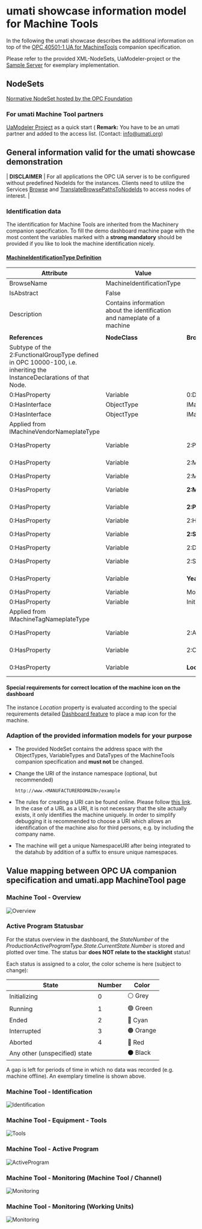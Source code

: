 # umati showcase information model for Machine Tools

In the following the umati showcase describes the additional information on top of the [OPC 40501-1 UA for MachineTools](https://umati.org/ua4mt) companion specification.

Please refer to the provided XML-NodeSets, UaModeler-project or the [Sample Server](https://github.com/umati/Sample-Server) for exemplary implementation.

## NodeSets

[Normative NodeSet hosted by the OPC Foundation](https://github.com/OPCFoundation/UA-Nodeset/tree/latest/MachineTool)

### For umati Machine Tool partners

[UaModeler Project](https://github.com/umati/MachineTool-Plugfest/tree/master/UaModelerProject) as a quick start ( **Remark:** You have to be an umati partner and added to the access list. (Contact: [info@umati.org](mailto:info@umati.org))

## General information valid for the umati showcase demonstration

| **DISCLAIMER** | For all applications the OPC UA server is to be configured without predefined NodeIds for the instances. Clients need to utilize the Services [Browse](https://reference.opcfoundation.org/Core/docs/Part4/5.8.2/) and [TranslateBrowsePathsToNodeIds](https://reference.opcfoundation.org/Core/docs/Part4/5.8.4/) to access nodes of interest. |

### Identification data

The identification for Machine Tools are inherited from the Machinery companion specification.
To fill the demo dashboard machine page with the most content the variables marked with a **strong mandatory** should be provided if you like to look the machine identification nicely.

#### [**MachineIdentificationType Definition**](https://reference.opcfoundation.org/Machinery/docs/8.6/)

| **Attribute**                                                                                                         | **Value**                                                                |                             |                 |                    |           |
| --------------------------------------------------------------------------------------------------------------------- | ------------------------------------------------------------------------ | --------------------------- | --------------- | ------------------ | --------- |
| BrowseName                                                                                                            | MachineIdentificationType                                                |                             |                 |                    |           |
| IsAbstract                                                                                                            | False                                                                    |                             |                 |                    |           |
| Description                                                                                                           | Contains information about the identification and nameplate of a machine |                             |                 |                    |           |
|                                                                                                                       |                                                                          |                             |                 |                    |           |
| **References**                                                                                                        | **NodeClass**                                                            | **BrowseName**              | **DataType**    | **TypeDefinition** | **Other** |
| Subtype of the 2:FunctionalGroupType defined in OPC 10000-100, i.e. inheriting the InstanceDeclarations of that Node. |                                                                          |                             |                 |                    |           |
| 0:HasProperty                                                                                                         | Variable                                                                 | 0:DefaultInstanceBrowseName | 0:QualifiedName | 0:PropertyType     |           |
| 0:HasInterface                                                                                                        | ObjectType                                                               | IMachineVendorNameplateType |                 |                    |           |
| 0:HasInterface                                                                                                        | ObjectType                                                               | IMachineTagNameplateType    |                 |                    |           |
| Applied from IMachineVendorNameplateType                                                                              |                                                                          |                             |                 |                    |           |
| 0:HasProperty                                                                                                         | Variable                                                                 | 2:ProductInstanceUri        | 0:String        | 0:PropertyType     | M, RO     |
| 0:HasProperty                                                                                                         | Variable                                                                 | 2:Manufacturer              | 0:LocalizedText | 0:PropertyType     | M, RO     |
| 0:HasProperty                                                                                                         | Variable                                                                 | 2:ManufacturerUri           | 0:String        | 0:PropertyType     | O, RO     |
| 0:HasProperty                                                                                                         | Variable                                                                 | **2:Model**                 | 0:LocalizedText | 0:PropertyType     | **M**, RO |
| 0:HasProperty                                                                                                         | Variable                                                                 | **2:ProductCode**           | 0:String        | 0:PropertyType     | **M**, RO |
| 0:HasProperty                                                                                                         | Variable                                                                 | 2:HardwareRevision          | 0:String        | 0:PropertyType     | O, RO     |
| 0:HasProperty                                                                                                         | Variable                                                                 | **2:SoftwareRevision**      | 0:String        | 0:PropertyType     | **M**, RO |
| 0:HasProperty                                                                                                         | Variable                                                                 | 2:DeviceClass               | 0:String        | 0:PropertyType     | O, RO     |
| 0:HasProperty                                                                                                         | Variable                                                                 | 2:SerialNumber              | 0:String        | 0:PropertyType     | M, RO     |
| 0:HasProperty                                                                                                         | Variable                                                                 | **YearOfConstruction**      | UInt16          | 0:PropertyType     | **M**, RO |
| 0:HasProperty                                                                                                         | Variable                                                                 | MonthOfConstruction         | Byte            | 0:PropertyType     | O, RO     |
| 0:HasProperty                                                                                                         | Variable                                                                 | InitialOperationDate        | DateTime        | 0:PropertyType     | O, RO     |
| Applied from IMachineTagNameplateType                                                                                 |                                                                          |                             |                 |                    |           |
| 0:HasProperty                                                                                                         | Variable                                                                 | 2:AssetId                   | 0:String        | 0:PropertyType     | O, RW     |
| 0:HasProperty                                                                                                         | Variable                                                                 | 2:ComponentName             | 0:LocalizedText | 0:PropertyType     | O, RW     |
| 0:HasProperty                                                                                                         | Variable                                                                 | **Location**                | 0:String        | 0:PropertyType     | **M**, RW |

#### Special requirements for correct location of the machine icon on the dashboard

The instance _Location_ property is evaluated according to the special requirements detailed [Dashboard feature](../Dashboard.md#location-of-fair-machine-and-software-icons-on-the-dashboard) to place a map icon for the machine.

### Adaption of the provided information models for your purpose

- The provided NodeSet contains the address space with the ObjectTypes, VariableTypes and DataTypes of the MachineTools companion specification and **must not** be changed.
- Change the URI of the instance namespace (optional, but recommended)

  `http://www.<MANUFACTURERDOMAIN>/example`

- The rules for creating a URI can be found online. Please follow [this link](https://en.wikipedia.org/wiki/Uniform_Resource_Identifier).
  In the case of a URL as a URI, it is not necessary that the site actually exists, it only identifies the machine uniquely. In order to simplify debugging it is recommended to choose a URI which allows an identification of the machine also for third persons, e.g. by including the company name.

- The machine will get a unique NamespaceURI after being integrated to the datahub by addition of a suffix to ensure unique namespaces.

## Value mapping between OPC UA companion specification and umati.app MachineTool page

### Machine Tool - Overview

![Overview](../img/MachineTool/MT-Overview.png "MT Overview")

### Active Program Statusbar

For the status overview in the dashboard, the _StateNumber_ of the _ProductionActiveProgramType.State.CurrentState.Number_ is stored and plotted over time. The status bar **does NOT relate to the stacklight** status!

Each status is assigned to a color, the color scheme is here (subject to change):

| State                         | Number | Color            |
| ----------------------------- | ------ | ---------------- |
| Initializing                  | 0      | &#9898; Grey     |
| Running                       | 1      | &#128994; Green  |
| Ended                         | 2      | &#128309; Cyan   |
| Interrupted                   | 3      | &#128992; Orange |
| Aborted                       | 4      | &#128308; Red    |
| Any other (unspecified) state |        | &#9899; Black    |

A gap is left for periods of time in which no data was recorded (e.g. machine offline). An exemplary timeline is shown above.

### Machine Tool - Identification

![Identification](../img/MachineTool/MT-Identification.png "MT Identification")

### Machine Tool - Equipment - Tools

![Tools](../img/MachineTool/MT-Tools.png "MT Tools")

### Machine Tool - Active Program

![ActiveProgram](../img/MachineTool/MT-ActiveProgram.png "MT ActiveProgram")

### Machine Tool - Monitoring (Machine Tool / Channel)

![Monitoring](../img/MachineTool/MT-Monitoring.png "MT Monitoring Machine Tool / Channel")

### Machine Tool - Monitoring (Working Units)

![Monitoring](../img/MachineTool/MT-Monitoring-WorkingUnit.png "MT Monitoring Working Units")

